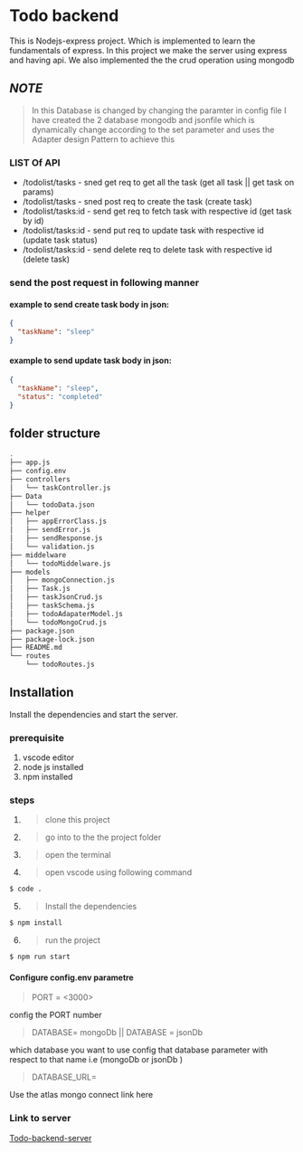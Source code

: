 # Todo backend

This is Nodejs-express project. Which is implemented to learn the fundamentals of express.
In this project we make the server using express and having api.
We also implemented the the crud operation using mongodb

## _NOTE_

> In this Database is changed by changing the paramter in config file
> I have created the 2 database mongodb and jsonfile which is dynamically change according to the set parameter and uses the Adapter design Pattern to achieve this

### LIST Of API

- /todolist/tasks - sned get req to get all the task (get all task || get task on params)
- /todolist/tasks - sned post req to create the task (create task)
- /todolist/tasks:id - send get req to fetch task with respective id (get task by id)
- /todolist/tasks:id - send put req to update task with respective id (update task status)
- /todolist/tasks:id - send delete req to delete task with respective id (delete task)

### send the post request in following manner

#### example to send create task body in json:

```json
{
  "taskName": "sleep"
}
```

#### example to send update task body in json:

```json
{
  "taskName": "sleep",
  "status": "completed"
}
```

## folder structure

```sh
.
├── app.js
├── config.env
├── controllers
│   └── taskController.js
├── Data
│   └── todoData.json
├── helper
│   ├── appErrorClass.js
│   ├── sendError.js
│   ├── sendResponse.js
│   └── validation.js
├── middelware
│   └── todoMiddelware.js
├── models
│   ├── mongoConnection.js
│   ├── Task.js
│   ├── taskJsonCrud.js
│   ├── taskSchema.js
│   ├── todoAdapaterModel.js
│   └── todoMongoCrud.js
├── package.json
├── package-lock.json
├── README.md
└── routes
    └── todoRoutes.js
```

## Installation

Install the dependencies and start the server.

### prerequisite

1. vscode editor
2. node js installed
3. npm installed

### steps

1. > clone this project
2. > go into to the the project folder
3. > open the terminal

4. > open vscode using following command

```sh
$ code .
```

5. > Install the dependencies

```sh
$ npm install

```

6. > run the project

```sh
$ npm run start
```

#### Configure config.env parametre

> PORT = <3000>

config the PORT number

> DATABASE= mongoDb || DATABASE = jsonDb

which database you want to use config that database parameter with respect to that name i.e (mongoDb or jsonDb )

> DATABASE_URL=<LINK-OF-ATLAS-COLLECTIONS>

Use the atlas mongo connect link here

### Link to server

[Todo-backend-server](https://todo-app-raweng.herokuapp.com/todolist/tasks)
